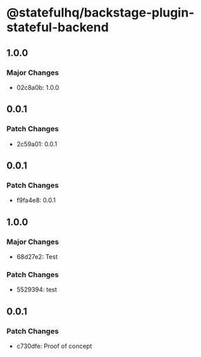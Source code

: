 # @statefulhq/backstage-plugin-stateful-backend

## 1.0.0

### Major Changes

- 02c8a0b: 1.0.0

## 0.0.1

### Patch Changes

- 2c59a01: 0.0.1

## 0.0.1

### Patch Changes

- f9fa4e8: 0.0.1

## 1.0.0

### Major Changes

- 68d27e2: Test

### Patch Changes

- 5529394: test

## 0.0.1

### Patch Changes

- c730dfe: Proof of concept
